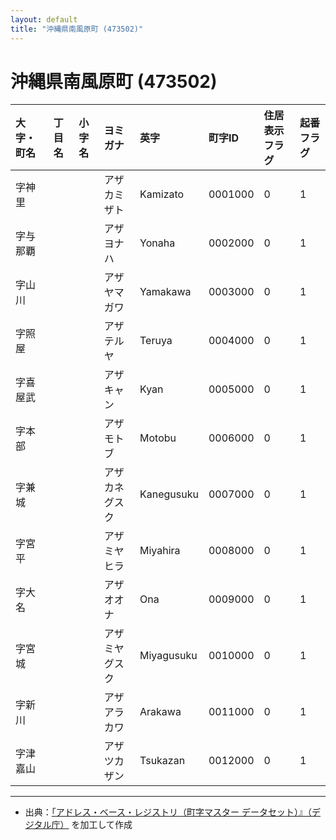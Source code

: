 ```yaml
---
layout: default
title: "沖縄県南風原町 (473502)"
---
```


# 沖縄県南風原町 (473502)

| 大字・町名 | 丁目名 | 小字名 | ヨミガナ | 英字 | 町字ID | 住居表示フラグ | 起番フラグ |
|:---|:---|:---|:---|:---|:---|:---|:---|
| 字神里 |  |  | アザカミザト | Kamizato | 0001000 | 0 | 1 |
| 字与那覇 |  |  | アザヨナハ | Yonaha | 0002000 | 0 | 1 |
| 字山川 |  |  | アザヤマガワ | Yamakawa | 0003000 | 0 | 1 |
| 字照屋 |  |  | アザテルヤ | Teruya | 0004000 | 0 | 1 |
| 字喜屋武 |  |  | アザキャン | Kyan | 0005000 | 0 | 1 |
| 字本部 |  |  | アザモトブ | Motobu | 0006000 | 0 | 1 |
| 字兼城 |  |  | アザカネグスク | Kanegusuku | 0007000 | 0 | 1 |
| 字宮平 |  |  | アザミヤヒラ | Miyahira | 0008000 | 0 | 1 |
| 字大名 |  |  | アザオオナ | Ona | 0009000 | 0 | 1 |
| 字宮城 |  |  | アザミヤグスク | Miyagusuku | 0010000 | 0 | 1 |
| 字新川 |  |  | アザアラカワ | Arakawa | 0011000 | 0 | 1 |
| 字津嘉山 |  |  | アザツカザン | Tsukazan | 0012000 | 0 | 1 |

---

- 出典：[「アドレス・ベース・レジストリ（町字マスター データセット）』（デジタル庁）](https://www.digital.go.jp/policies/base_registry_address/) を加工して作成